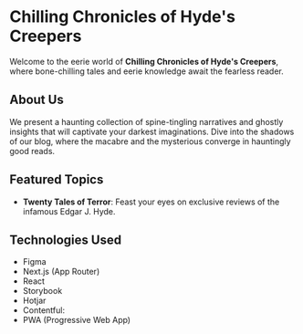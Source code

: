 # Chilling Chronicles of Hyde's Creepers

Welcome to the eerie world of **Chilling Chronicles of Hyde's Creepers**, where bone-chilling tales and eerie knowledge await the fearless reader.

## About Us

We present a haunting collection of spine-tingling narratives and ghostly insights that will captivate your darkest imaginations. Dive into the shadows of our blog, where the macabre and the mysterious converge in hauntingly good reads.

## Featured Topics

- **Twenty Tales of Terror**: Feast your eyes on exclusive reviews of the infamous Edgar J. Hyde.

## Technologies Used

- Figma
- Next.js (App Router)
- React
- Storybook
- Hotjar
- Contentful:
- PWA (Progressive Web App)
